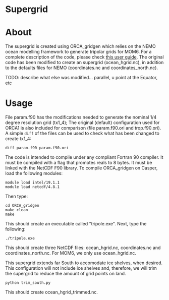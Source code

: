 # Supergrid

About
=====
The supergrid is created using ORCA_gridgen which relies on the NEMO ocean modelling framework to generate tripolar grids for MOM6.
For a complete description of the code, please check [this user guide](ORCA_gridgen/tripole-user-guide.pdf). The
original code has been modified to create an supergrid (ocean_hgrid.nc), in addition to the
defaults files for NEMO (coordinates.nc and coordinates_north.nc).

TODO: describe what else was modified... parallel, u point at the Equator, etc

Usage
=====

File param.f90 has the modifications needed to generate the nominal 1/4 degree resolution grid (tx1_4);
The original (default) configuration used for ORCA1 is also included
for comparison (file param.f90.ori and trop.f90.ori). A simple ``diff`` of the files can be used to check
what has been changed to create tx1_4:

```
diff param.f90 param.f90.ori
```

The code is intended to compile under any compliant Fortran 90 compiler. It
must be compiled with a flag that promotes reals to 8 bytes. It must be linked
with the NetCDF F90 library. To compile ORCA_gridgen on Casper, load the following modules:

```
module load intel/19.1.1
module load netcdf/4.8.1
```

Then type:
```
cd ORCA_gridgen
make clean
make
```

This should create an executable called "tripole.exe". Next, type the following:

```
./tripole.exe
```

This should create three NetCDF files: ocean_hgrid.nc, coordinates.nc and coordinates_north.nc. For MOM6, we only use ocean_hgrid.nc.

This supergrid extends far South to accomodate ice shelves, when desired. This configuration will not include ice shelves and, therefore, we will trim the supergrid to reduce the amount of grid points on land.

```
python trim_south.py
```

This should create ocean_hgrid_trimmed.nc.
